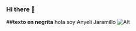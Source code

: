 ### Hi there 👋
##**texto en negrita** hola soy Anyeli Jaramillo 
![Alt](https://encrypted-tbn0.gstatic.com/images?q=tbn:ANd9GcR6cGaClVSI1h_t-G0DTP1rEv5XE9hpDsu6qCdRBkDWk0_12ZbuB7WfixhTqZNo9vnBcfg&usqp=CAU)
<!--
**AnyeliJaramillo/AnyeliJaramillo** is a ✨ _special_ ✨ repository because its `README.md` (this file) appears on your GitHub profile.

Here are some ideas to get you started:

- 🔭 I’m currently working on ...
- 🌱 I’m currently learning ...
- 👯 I’m looking to collaborate on ...
- 🤔 I’m looking for help with ...
- 💬 Ask me about ...
- 📫 How to reach me: ...
- 😄 Pronouns: ...
- ⚡ Fun fact: ...
-->
